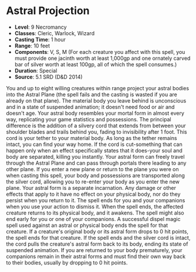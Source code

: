 # Astral Projection

- **Level**: 9 Necromancy
- **Classes**: Cleric, Warlock, Wizard
- **Casting Time**: 1 hour
- **Range**: 10 feet
- **Components**: V, S, M (For each creature you affect with this spell, you must provide one jacinth worth at least 1,000gp and one ornately carved bar of silver worth at least 100gp, all of which the spell consumes.)
- **Duration**: Special
- **Source**: 5.1 SRD (D&D 2014)

You and up to eight willing creatures within range project your astral bodies into the Astral Plane (the spell fails and the casting is wasted if you are already on that plane). The material body you leave behind is unconscious and in a state of suspended animation; it doesn't need food or air and doesn't age. Your astral body resembles your mortal form in almost every way, replicating your game statistics and possessions. The principal difference is the addition of a silvery cord that extends from between your shoulder blades and trails behind you, fading to invisibility after 1 foot. This cord is your tether to your material body. As long as the tether remains intact, you can find your way home. If the cord is cut-something that can happen only when an effect specifically states that it does-your soul and body are separated, killing you instantly. Your astral form can freely travel through the Astral Plane and can pass through portals there leading to any other plane. If you enter a new plane or return to the plane you were on when casting this spell, your body and possessions are transported along the silver cord, allowing you to re-enter your body as you enter the new plane. Your astral form is a separate incarnation. Any damage or other effects that apply to it have no effect on your physical body, nor do they persist when you return to it. The spell ends for you and your companions when you use your action to dismiss it. When the spell ends, the affected creature returns to its physical body, and it awakens. The spell might also end early for you or one of your companions. A successful dispel magic spell used against an astral or physical body ends the spell for that creature. If a creature's original body or its astral form drops to 0 hit points, the spell ends for that creature. If the spell ends and the silver cord is intact, the cord pulls the creature's astral form back to its body, ending its state of suspended animation. If you are returned to your body prematurely, your companions remain in their astral forms and must find their own way back to their bodies, usually by dropping to 0 hit points.

